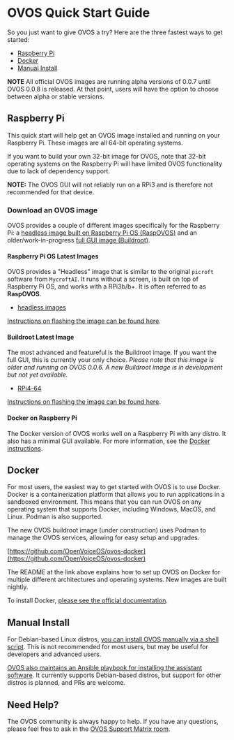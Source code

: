 # OVOS Quick Start Guide

So you just want to give OVOS a try? Here are the three fastest ways to get started:

- [Raspberry Pi](#raspberry-pi)
- [Docker](#docker)
- [Manual Install](#manual-install)

**NOTE** All official OVOS images are running alpha versions of 0.0.7 until OVOS 0.0.8 is released. At that point, users will have the option to choose between alpha or stable versions.

## Raspberry Pi

This quick start will help get an OVOS image installed and running on your Raspberry Pi. These images are all 64-bit operating systems.

If you want to build your own 32-bit image for OVOS, note that 32-bit operating systems on the Raspberry Pi will have limited OVOS functionality due to lack of dependency support.

**NOTE:** The OVOS GUI will not reliably run on a RPi3 and is therefore not recommended for that device.

### Download an OVOS image

OVOS provides a couple of different images specifically for the Raspberry Pi: a [headless image built on Raspberry Pi OS (RaspOVOS)](#rasberry-pi-os-latest-images) and an older/work-in-progress [full GUI image (Buildroot)](#buildroot-latest-image).

#### Raspberry Pi OS Latest Images

OVOS provides a "Headless" image that is similar to the original `picroft` software from `MycroftAI`. It runs without a screen, is built on top of Raspberry Pi OS, and works with a RPi3b/b+. It is often referred to as **RaspOVOS**.

- [headless images](https://ovosimages.ziggyai.online/raspbian/development)

[Instructions on flashing the image can be found here](flashing_images.md).

#### Buildroot Latest Image

The most advanced and featureful is the Buildroot image. If you want the full GUI, this is currently your only choice. _Please note that this image is older and running on OVOS 0.0.6. A new Buildroot image is in development but not yet available._

- [RPi4-64](https://drive.google.com/file/d/1PUtNXfZ5jMUlVAgyN-KXPdVdX6r51eBw/view?usp=share_link)

[Instructions on flashing the image can be found here](flashing_images.md).

#### Docker on Raspberry Pi

The Docker version of OVOS works well on a Raspberry Pi with any distro. It also has a minimal GUI available. For more information, see the [Docker instructions](#docker).

## Docker

For most users, the easiest way to get started with OVOS is to use Docker. Docker is a containerization platform that allows you to run applications in a sandboxed environment. This means that you can run OVOS on any operating system that supports Docker, including Windows, MacOS, and Linux. Podman is also supported.

The new OVOS buildroot image (under construction) uses Podman to manage the OVOS services, allowing for easy setup and upgrades.

[https://github.com/OpenVoiceOS/ovos-docker](https://github.com/OpenVoiceOS/ovos-docker)

The README at the link above explains how to set up OVOS on Docker for multiple different architectures and operating systems. New images are built nightly.

To install Docker, [please see the official documentation](https://docs.docker.com/engine/install/).

## Manual Install

For Debian-based Linux distros, [you can install OVOS manually via a shell script](https://github.com/OpenVoiceOS/raspbian-ovos/blob/dev/manual_user_install.sh). This is not recommended for most users, but may be useful for developers and advanced users.

[OVOS also maintains an Ansible playbook for installing the assistant software](https://github.com/OpenVoiceOS/ovos-ansible). It currently supports Debian-based distros, but support for other distros is planned, and PRs are welcome.

## Need Help?

The OVOS community is always happy to help. If you have any questions, please feel free to ask in the [OVOS Support Matrix room](https://matrix.to/#/#OpenVoiceOS-Support:matrix.org).
